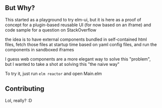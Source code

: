 ## But Why?

This started as a playground to try elm-ui, but it is here as a proof of concept for a plugin-based reusable UI (for now based on an iframe) and code sample for a question on StackOverflow

the idea is to have external components bundled in self-contained html files, fetch those files at startup time based on yaml config files, and run the components in sandboxed iframes

I guess web components are a more elegant way to solve this "problem", but I wanted to take a shot at solving this "the naive way"

To try it, just run ```elm reactor``` and open Main.elm

## Contributing

Lol, really? :D
